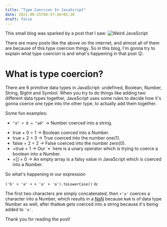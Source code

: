 ```yaml
---
title: "Type Coercion In JavaScript"
date: 2021-06-25T04:57:26+05:30
draft: false
---
```


This small blog was sparked by a post that I saw: ![Weird JavaScript](https://i.imgur.com/5JbayVc.png)

There are many posts like the above on the internet, and almost all of them are because of this type coercion thingy. So in this blog, I'm gonna try to explain what type coercion is and what's happening in that post 😉.

# What is type coercion?

There are 6 primitive data types in JavaScript: undefined, Boolean, Number, String, BigInt and Symbol. When you try to do things like adding two different data types together, JavaScript uses some rules to decide how it's gonna coerce one type into the other type, to actually add them together.

Some fun examples:

- `"a" + 0 = "a0"` -> Number coerced into a string.

* true + 0 = 1 -> Boolean coerced into a Number.
* true + 2 = 3 -> True coerced into the number one(1).
* false + 2 = 2 -> False coerced into the number zero(0).
* +true = 1 -> Our \`**`+`**\` here is a unary operator which is trying to coerce a boolean into a Number.
* +[] = 0 -> An empty array is a falsy value in JavaScript which is coerced into a Number.

So what's happening in our expression

`('b' + 'a' + + 'a' + 'a').toLowerCase()` is:

The first two characters are simply concatenated, then `+'a'` coerces a character into a Number, which results in a [NaN](https://tc39.es/ecma262/multipage/global-object.html#sec-value-properties-of-the-global-object-nan) because `NaN` is of data type Number as well, after that`NaN` gets coerced into a string because it's being added to `'a'`.

Thank you for reading the post!
